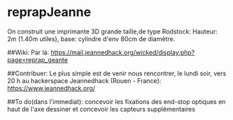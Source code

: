 reprapJeanne
============
On construit une imprimante 3D grande taille,de type Rodstock:
Hauteur: 2m (1.40m utiles), base: cylindre d'env 80cm de diamètre.

##Wiki:
Par là: https://mail.jeannedhack.org/wicked/display.php?page=reprap_geante

##Contribuer:
Le plus simple est de venir nous rencontrer, le lundi soir, vers 20 h au hackerspace Jeannedhack (Rouen - France):  https://www.jeannedhack.org/

##To do(dans l'immediat):
concevoir les fixations des end-stop optiques en haut de l'axe
dessiner et concevoir les capteurs supplémentaires
